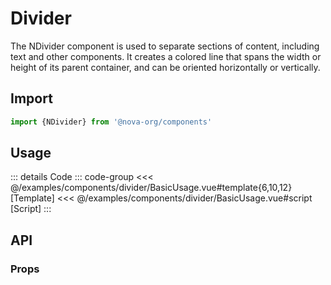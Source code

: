 <script setup>
import BasicUsage from '../examples/components/divider/BasicUsage.vue'
import DisplayContainer from '../examples/partials/DisplayContainer.vue'
import PropsTable from '../examples/partials/PropsTable.vue'
</script>

# Divider

The NDivider component is used to separate sections of content, including text and other components. It creates a
colored line that spans the width or height of its parent container, and can be oriented horizontally or vertically.

## Import

```ts
import {NDivider} from '@nova-org/components'
```

## Usage

<display-container>
    <basic-usage/>
</display-container>

::: details Code
::: code-group
<<< @/examples/components/divider/BasicUsage.vue#template{6,10,12} [Template]
<<< @/examples/components/divider/BasicUsage.vue#script [Script]
:::

## API

### Props

<props-table class="n-mt-24" path="components/NDivider.json"/>
